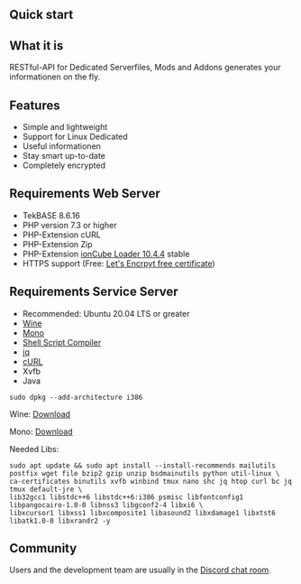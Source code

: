 ## Quick start

## What it is

RESTful-API for Dedicated Serverfiles, Mods and Addons generates your informationen on the fly.


## Features

- Simple and lightweight
- Support for Linux Dedicated
- Useful informationen
- Stay smart up-to-date
- Completely encrypted

## Requirements Web Server

- TekBASE 8.6.16
- PHP version 7.3 or higher
- PHP-Extension cURL 
- PHP-Extension Zip 
- PHP-Extension [ionCube Loader 10.4.4](https://ioncube.com/lw) stable
- HTTPS support (Free: [Let's Encrpyt free certificate](https://letsencrypt.org/de/))


## Requirements Service Server

- Recommended: Ubuntu 20.04 LTS or greater
- [Wine](https://www.winehq.org/)
- [Mono](https://www.mono-project.com/download/stable/#download-lin)
- [Shell Script Compiler](https://github.com/neurobin/shc)
- [jq](https://stedolan.github.io/jq/)
- [cURL](https://wiki.ubuntuusers.de/cURL/)
- Xvfb
- Java

```ssh
sudo dpkg --add-architecture i386
```

Wine:
[Download](https://wiki.winehq.org/Download)

Mono:
[Download](https://www.mono-project.com/download/stable/#download-lin)

Needed Libs:
```ssh
sudo apt update && sudo apt install --install-recommends mailutils postfix wget file bzip2 gzip unzip bsdmainutils python util-linux \
ca-certificates binutils xvfb winbind tmux nano shc jq htop curl bc jq tmux default-jre \
lib32gcc1 libstdc++6 libstdc++6:i386 psmisc libfontconfig1 libpangocairo-1.0-0 libnss3 libgconf2-4 libxi6 \
libxcursor1 libxss1 libxcomposite1 libasound2 libxdamage1 libxtst6 libatk1.0-0 libxrandr2 -y
```

## Community

Users and the development team are usually in the [Discord chat room](https://celltek.de/discord).